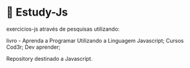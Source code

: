 # 📕 Estudy-Js

 exercicios-js através de pesquisas utilizando:

livro - Aprenda a Programar Utilizando a Linguagem Javascript;
Cursos Cod3r;
Dev aprender;

Repository destinado a Javascript.  
